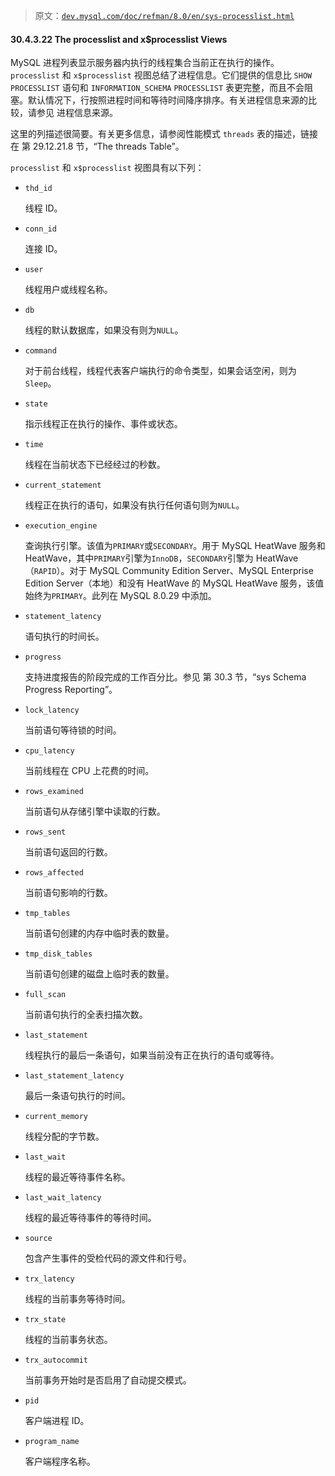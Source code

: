 > 原文：[`dev.mysql.com/doc/refman/8.0/en/sys-processlist.html`](https://dev.mysql.com/doc/refman/8.0/en/sys-processlist.html)

#### 30.4.3.22 The processlist and x$processlist Views

MySQL 进程列表显示服务器内执行的线程集合当前正在执行的操作。`processlist` 和 `x$processlist` 视图总结了进程信息。它们提供的信息比 `SHOW PROCESSLIST` 语句和 `INFORMATION_SCHEMA` `PROCESSLIST` 表更完整，而且不会阻塞。默认情况下，行按照进程时间和等待时间降序排序。有关进程信息来源的比较，请参见 进程信息来源。

这里的列描述很简要。有关更多信息，请参阅性能模式 `threads` 表的描述，链接在 第 29.12.21.8 节，“The threads Table”。

`processlist` 和 `x$processlist` 视图具有以下列：

+   `thd_id`

    线程 ID。

+   `conn_id`

    连接 ID。

+   `user`

    线程用户或线程名称。

+   `db`

    线程的默认数据库，如果没有则为`NULL`。

+   `command`

    对于前台线程，线程代表客户端执行的命令类型，如果会话空闲，则为`Sleep`。

+   `state`

    指示线程正在执行的操作、事件或状态。

+   `time`

    线程在当前状态下已经经过的秒数。

+   `current_statement`

    线程正在执行的语句，如果没有执行任何语句则为`NULL`。

+   `execution_engine`

    查询执行引擎。该值为`PRIMARY`或`SECONDARY`。用于 MySQL HeatWave 服务和 HeatWave，其中`PRIMARY`引擎为`InnoDB`，`SECONDARY`引擎为 HeatWave（`RAPID`）。对于 MySQL Community Edition Server、MySQL Enterprise Edition Server（本地）和没有 HeatWave 的 MySQL HeatWave 服务，该值始终为`PRIMARY`。此列在 MySQL 8.0.29 中添加。

+   `statement_latency`

    语句执行的时间长。

+   `progress`

    支持进度报告的阶段完成的工作百分比。参见 第 30.3 节，“sys Schema Progress Reporting”。

+   `lock_latency`

    当前语句等待锁的时间。

+   `cpu_latency`

    当前线程在 CPU 上花费的时间。

+   `rows_examined`

    当前语句从存储引擎中读取的行数。

+   `rows_sent`

    当前语句返回的行数。

+   `rows_affected`

    当前语句影响的行数。

+   `tmp_tables`

    当前语句创建的内存中临时表的数量。

+   `tmp_disk_tables`

    当前语句创建的磁盘上临时表的数量。

+   `full_scan`

    当前语句执行的全表扫描次数。

+   `last_statement`

    线程执行的最后一条语句，如果当前没有正在执行的语句或等待。

+   `last_statement_latency`

    最后一条语句执行的时间。

+   `current_memory`

    线程分配的字节数。

+   `last_wait`

    线程的最近等待事件名称。

+   `last_wait_latency`

    线程的最近等待事件的等待时间。

+   `source`

    包含产生事件的受检代码的源文件和行号。

+   `trx_latency`

    线程的当前事务等待时间。

+   `trx_state`

    线程的当前事务状态。

+   `trx_autocommit`

    当前事务开始时是否启用了自动提交模式。

+   `pid`

    客户端进程 ID。

+   `program_name`

    客户端程序名称。
